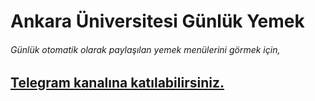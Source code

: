# Ankara Üniversitesi Günlük Yemek
###### Günlük otomatik olarak paylaşılan yemek menülerini görmek için,
## [Telegram kanalına katılabilirsiniz.](https://t.me/auyemekhane)
